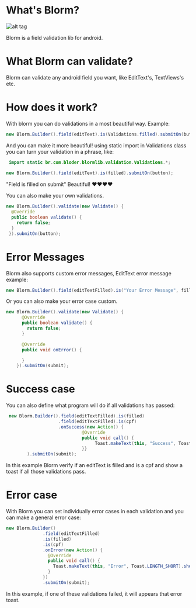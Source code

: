 # What's Blorm?

![alt tag](http://www.clipartbest.com/cliparts/dc7/ed7/dc7ed74Gi.png)

 Blorm is a field validation lib for android.
 
# What Blorm can validate?
 
 Blorm can validate any android field you want, like EditText's, TextViews's etc.

# How does it work?

With blorm you can do validations in a most beautiful way. Example:
 ```java
new Blorm.Builder().field(editText).is(Validations.filled).submitOn(button); 
 ```
And you can make it more beautiful! using static import in Validations class you can turn your validation in a phrase,
like:
```java
 import static br.com.bloder.blormlib.validation.Validations.*;
 
new Blorm.Builder().field(editText).is(filled).submitOn(button);
```
"Field is filled on submit" Beautiful! :heart::heart::heart::heart:

You can also make your own validations.
```java
new Blorm.Builder().validate(new Validate() {
  @Override
  public boolean validate() {
    return false;
  }
 }).submitOn(button);
```

# Error Messages

Blorm also supports custom error messages, EditText error message example:

```java
new Blorm.Builder().field(editTextFilled).is("Your Error Message", filled).submitOn(submit);
```
Or you can also make your error case custom.

```java
new Blorm.Builder().validate(new Validate() {
      @Override
      public boolean validate() {
        return false;
      }

      @Override
      public void onError() {

      }
    }).submitOn(submit);
```

# Success case

You can also define what program will do if all validations has passed:

```java
 new Blorm.Builder().field(editTextFilled).is(filled)
                    .field(editTextFilled).is(cpf)
                    .onSuccess(new Action() {
                             @Override
                             public void call() {
                                  Toast.makeText(this, "Success", Toast.LENGTH_SHORT).show();
                             }}
        ).submitOn(submit);
```

In this example Blorm verify if an editText is filled and is a cpf and show a toast if all those validations pass.

# Error case

With Blorm you can set individually error cases in each validation and you can make a general error case:

```java
new Blorm.Builder()
              .field(editTextFilled)
              .is(filled)
              .is(cpf)
              .onError(new Action() {
                @Override
                public void call() {
                  Toast.makeText(this, "Error", Toast.LENGTH_SHORT).show();
                }
              })
              .submitOn(submit);
```

In this example, if one of these validations failed, it will appears that error toast. 
